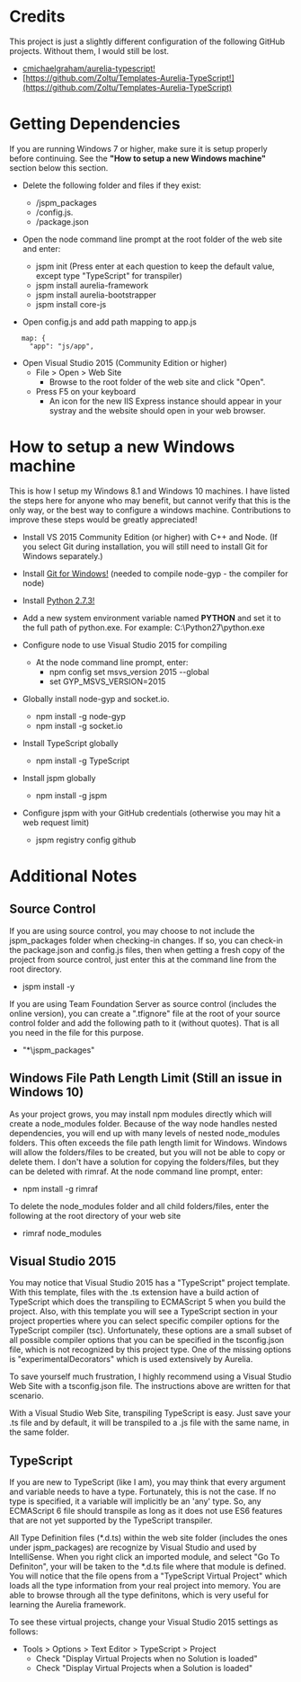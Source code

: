 ﻿# Credits

This project is just a slightly different configuration of the following GitHub projects. Without them, I would still be lost.
* [cmichaelgraham/aurelia-typescript!](https://github.com/cmichaelgraham/aurelia-typescript)
* [https://github.com/Zoltu/Templates-Aurelia-TypeScript!](https://github.com/Zoltu/Templates-Aurelia-TypeScript)

# Getting Dependencies

If you are running Windows 7 or higher, make sure it is setup properly before continuing. See the **"How to setup a new Windows machine"** section below this section.

* Delete the following folder and files if they exist:
  * /jspm_packages
  * /config.js.
  * /package.json

* Open the node command line prompt at the root folder of the web site and enter:
  * jspm init (Press enter at each question to keep the default value, except type "TypeScript" for transpiler)
  * jspm install aurelia-framework
  * jspm install aurelia-bootstrapper
  * jspm install core-js

* Open config.js and add path mapping to app.js
```
   map: {
     "app": "js/app",
```

* Open Visual Studio 2015 (Community Edition or higher)
  * File > Open > Web Site
    * Browse to the root folder of the web site and click "Open".
  * Press F5 on your keyboard
    * An icon for the new IIS Express instance should appear in your systray
	  and the website should open in your web browser.

# How to setup a new Windows machine

This is how I setup my Windows 8.1 and Windows 10 machines. I have listed the steps here for anyone who may benefit, but cannot verify that this is the only way, or the best way to configure a windows machine. Contributions to improve these steps would be greatly appreciated!

* Install VS 2015 Community Edition (or higher) with C++ and Node. (If you select Git during installation, you will still need to install Git for Windows separately.)

* Install [Git for Windows!](https://git-scm.com/download/win) (needed to compile node-gyp - the compiler for node)

* Install [Python 2.7.3!](https://www.python.org/download/releases/2.7.3/)

* Add a new system environment variable named **PYTHON** and set it to the full path of python.exe. For example: C:\Python27\python.exe

* Configure node to use Visual Studio 2015 for compiling
  * At the node command line prompt, enter:
    * npm config set msvs_version 2015 --global
    * set GYP_MSVS_VERSION=2015

* Globally install node-gyp and socket.io.
  * npm install -g node-gyp
  * npm install -g socket.io

* Install TypeScript globally
  * npm install -g TypeScript

* Install jspm globally
  * npm install -g jspm

* Configure jspm with your GitHub credentials (otherwise you may hit a web request limit)
  * jspm registry config github

# Additional Notes

## Source Control

  If you are using source control, you may choose to not include the jspm_packages folder
  when checking-in changes. If so, you can check-in the package.json and config.js files,
  then when getting a fresh copy of the project from source control, just enter this
  at the command line from the root directory.

  * jspm install -y

  If you are using Team Foundation Server as source control (includes the online version),
  you can create a ".tfignore" file at the root of your source control folder and add the 
  following path to it (without quotes). That is all you need in the file for this purpose.

  * "\*\jspm_packages"

## Windows File Path Length Limit (Still an issue in Windows 10)

  As your project grows, you may install npm modules directly which will create a
  node_modules folder. Because of the way node handles nested dependencies, you
  will end up with many levels of nested node_modules folders. This often exceeds
  the file path length limit for Windows. Windows will allow the folders/files to be
  created, but you will not be able to copy or delete them.
  I don't have a solution for copying the folders/files, but they can be deleted
  with rimraf. At the node command line prompt, enter:

  * npm install -g rimraf

  To delete the node_modules folder and all child folders/files, enter the following
  at the root directory of your web site

  * rimraf node_modules

## Visual Studio 2015

  You may notice that Visual Studio 2015 has a "TypeScript" project template. With this
  template, files with the .ts extension have a build action of TypeScript which does
  the transpiling to ECMAScript 5 when you build the project. Also, with this template
  you will see a TypeScript section in your project properties where you can select
  specific compiler options for the TypeScript compiler (tsc). Unfortunately, these
  options are a small subset of all possible compiler options that you can be specified
  in the tsconfig.json file, which is not recognized by this project type. One of the
  missing options is "experimentalDecorators" which is used extensively by Aurelia.

  To save yourself much frustration, I highly recommend using a Visual Studio Web Site
  with a tsconfig.json file. The instructions above are written for that scenario.

  With a Visual Studio Web Site, transpiling TypeScript is easy. Just save your .ts file
  and by default, it will be transpiled to a .js file with the same name, in the same folder.

## TypeScript

  If you are new to TypeScript (like I am), you may think that every argument and variable
  needs to have a type. Fortunately, this is not the case. If no type is specified, it 
  a variable will implicitly be an 'any' type. So, any ECMAScript 6 file should transpile
  as long as it does not use ES6 features that are not yet supported by the TypeScript transpiler.

  All Type Definition files (*.d.ts) within the web site folder (includes the ones under jspm_packages)
  are recognize by Visual Studio and used by IntelliSense. When you right click an imported module,
  and select "Go To Definiton", your will be taken to the *.d.ts file where that module is defined.
  You will notice that the file opens from a "TypeScript Virtual Project" which loads all the type
  information from your real project into memory. You are able to browse through all the type definitons,
  which is very useful for learning the Aurelia framework.
  
  To see these virtual projects, change your Visual Studio 2015 settings as follows:

  * Tools > Options > Text Editor > TypeScript > Project
    * Check "Display Virtual Projects when no Solution is loaded"
    * Check "Display Virtual Projects when a Solution is loaded"

